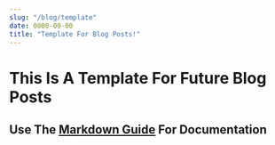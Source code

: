 ```yaml
---
slug: "/blog/template"
date: 0000-00-00
title: "Template For Blog Posts!"
---
```


# This Is A Template For Future Blog Posts

## Use The [Markdown Guide](https://www.markdownguide.org/basic-syntax/) For Documentation

